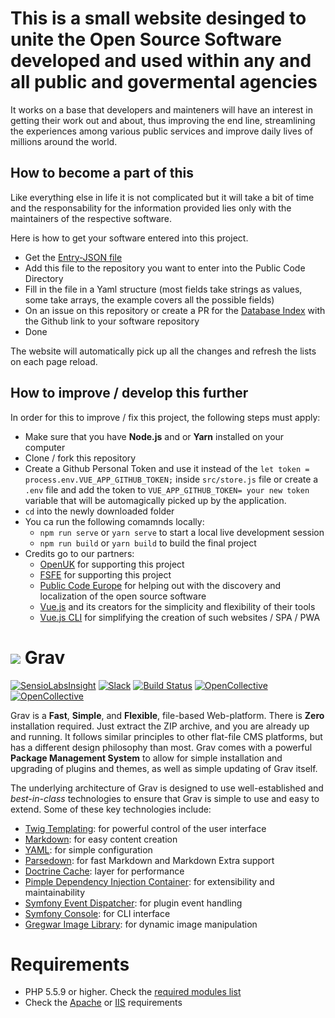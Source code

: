 # This is a small website desinged to unite the Open Source Software developed and used within any and all public and govermental agencies

It works on a base that developers and mainteners will have an interest in getting their work out and about, thus improving the end line, streamlining the experiences among various public services and improve daily lives of millions around the world.

## How to become a part of this

Like everything else in life it is not complicated but it will take a bit of time and the responsability for the information provided lies only with the maintainers of the respective software.

Here is how to get your software entered into this project.

- Get the [Entry-JSON file](https://github.com/OpenUK/publiccode.directory/blob/master/entry-files/entry.json)
- Add this file to the repository you want to enter into the Public Code Directory
- Fill in the file in a Yaml structure (most fields take strings as values, some take arrays, the example covers all the possible fields)
- On an issue on this repository or create a PR for the [Database Index](https://github.com/OpenUK/publiccode.directory/blob/master/database/database.index.json) with the Github link to your software repository
- Done

The website will automatically pick up all the changes and refresh the lists on each page reload.

## How to improve / develop this further

In order for this to improve / fix this project, the following steps must apply:

- Make sure that you have **Node.js** and or **Yarn** installed on your computer
- Clone / fork this repository
- Create a Github Personal Token and use it instead of the `let token = process.env.VUE_APP_GITHUB_TOKEN;` inside `src/store.js` file or create a `.env` file and add the token to `VUE_APP_GITHUB_TOKEN= your new token` variable that will be automagically picked up by the application.
- `cd` into the newly downloaded folder
- You ca run the following comamnds locally:
  - `npm run serve` or `yarn serve` to start a local live development session
  - `npm run build` or `yarn build` to build the final project
- Credits go to our partners:
  - [OpenUK](https://openuk.uk) for supporting this project
  - [FSFE](https://fsfe.org) for supporting this project
  - [Public Code Europe](https://publiccode.eu/) for helping out with the discovery and localization of the open source software
  - [Vue.js](https://vuejs.org/) and its creators for the simplicity and flexibility of their tools
  - [Vue.js CLI](https://cli.vuejs.org/) for simplifying the creation of such websites / SPA / PWA

# ![](https://avatars1.githubusercontent.com/u/8237355?v=2&s=50) Grav

[![SensioLabsInsight](https://insight.sensiolabs.com/projects/cfd20465-d0f8-4a0a-8444-467f5b5f16ad/mini.png)](https://insight.sensiolabs.com/projects/cfd20465-d0f8-4a0a-8444-467f5b5f16ad) [![Slack](https://grav-chat.now.sh/badge.svg)](https://chat.getgrav.org) [![Build Status](https://travis-ci.org/getgrav/grav.svg?branch=develop)](https://travis-ci.org/getgrav/grav) [![OpenCollective](https://opencollective.com/grav/backers/badge.svg)](#backers) [![OpenCollective](https://opencollective.com/grav/sponsors/badge.svg)](#sponsors)

Grav is a **Fast**, **Simple**, and **Flexible**, file-based Web-platform. There is **Zero** installation required. Just extract the ZIP archive, and you are already up and running. It follows similar principles to other flat-file CMS platforms, but has a different design philosophy than most. Grav comes with a powerful **Package Management System** to allow for simple installation and upgrading of plugins and themes, as well as simple updating of Grav itself.

The underlying architecture of Grav is designed to use well-established and _best-in-class_ technologies to ensure that Grav is simple to use and easy to extend. Some of these key technologies include:

- [Twig Templating](http://twig.sensiolabs.org/): for powerful control of the user interface
- [Markdown](http://en.wikipedia.org/wiki/Markdown): for easy content creation
- [YAML](http://yaml.org): for simple configuration
- [Parsedown](http://parsedown.org/): for fast Markdown and Markdown Extra support
- [Doctrine Cache](http://doctrine-orm.readthedocs.io/projects/doctrine-orm/en/latest/reference/caching.html): layer for performance
- [Pimple Dependency Injection Container](http://pimple.sensiolabs.org/): for extensibility and maintainability
- [Symfony Event Dispatcher](http://symfony.com/doc/current/components/event_dispatcher/introduction.html): for plugin event handling
- [Symfony Console](http://symfony.com/doc/current/components/console/introduction.html): for CLI interface
- [Gregwar Image Library](https://github.com/Gregwar/Image): for dynamic image manipulation

# Requirements

- PHP 5.5.9 or higher. Check the [required modules list](https://learn.getgrav.org/basics/requirements#php-requirements)
- Check the [Apache](https://learn.getgrav.org/basics/requirements#apache-requirements) or [IIS](https://learn.getgrav.org/basics/requirements#iis-requirements) requirements
